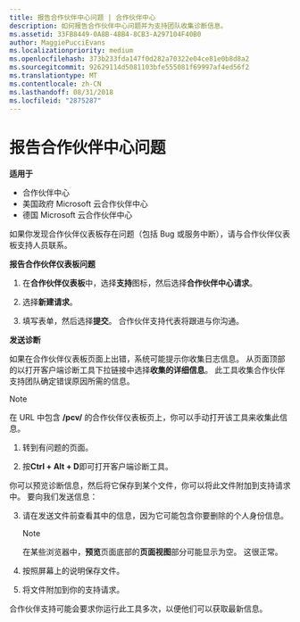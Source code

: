 ```yaml
---
title: 报告合作伙伴中心问题 | 合作伙伴中心
description: 如何报告合作伙伴中心问题并为支持团队收集诊断信息。
ms.assetid: 33FB8449-0A8B-48B4-8CB3-A297104F40B0
author: MaggiePucciEvans
ms.localizationpriority: medium
ms.openlocfilehash: 373b233fda147f0d282a70322e04ce81e0b8d8a2
ms.sourcegitcommit: 92629114d5081103bfe555081f69997af4ed56f2
ms.translationtype: MT
ms.contentlocale: zh-CN
ms.lasthandoff: 08/31/2018
ms.locfileid: "2875287"
---
```

# <a name="report-problems-with-partner-center"></a>报告合作伙伴中心问题

**适用于**

-  合作伙伴中心
-  美国政府 Microsoft 云合作伙伴中心
-  德国 Microsoft 云合作伙伴中心

如果你发现合作伙伴仪表板存在问题（包括 Bug 或服务中断），请与合作伙伴仪表板支持人员联系。

**报告合作伙伴仪表板问题**

1.  在**合作伙伴仪表板**中，选择**支持**图标，然后选择**合作伙伴中心请求**。

2.  选择**新建请求**。

3.  填写表单，然后选择**提交**。 合作伙伴支持代表将跟进与你沟通。

**发送诊断**

如果在合作伙伴仪表板页面上出错，系统可能提示你收集日志信息。 从页面顶部的以打开客户端诊断工具下拉链接中选择**收集的详细信息**。 此工具收集合作伙伴支持团队确定错误原因所需的信息。 

>[!NOTE]
>在 URL 中包含 **/pcv/** 的合作伙伴仪表板页上，你可以手动打开该工具来收集此信息。

1.  转到有问题的页面。

2.  按**Ctrl + Alt + D**即可打开客户端诊断工具。

你可以预览诊断信息，然后将它保存到某个文件，你可以将此文件附加到支持请求中。 要向我们发送信息：

3.  请在发送文件前查看其中的信息，因为它可能包含你要删除的个人身份信息。 

    >[!NOTE]
    >在某些浏览器中，**预览**页面底部的**页面视图**部分可能显示为空。 这很正常。

4.  按照屏幕上的说明保存文件。

5.  将文件附加到你的支持请求。

合作伙伴支持可能会要求你运行此工具多次，以便他们可以获取最新信息。

